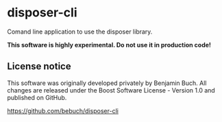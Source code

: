 # disposer-cli

Comand line application to use the disposer library.

<b>This software is highly experimental. Do not use it in production code!</b>

## License notice

This software was originally developed privately by Benjamin Buch. All changes are released under the Boost Software License - Version 1.0 and published on GitHub.

https://github.com/bebuch/disposer-cli
